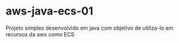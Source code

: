 # aws-java-ecs-01
Projeto simples desenvolvido em java com objetivo de utiliza-lo em recursos da aws como ECS
